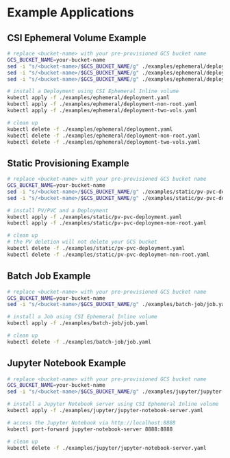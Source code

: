 <!--
Copyright 2018 The Kubernetes Authors.
Copyright 2022 Google LLC

Licensed under the Apache License, Version 2.0 (the "License");
you may not use this file except in compliance with the License.
You may obtain a copy of the License at

    https://www.apache.org/licenses/LICENSE-2.0

Unless required by applicable law or agreed to in writing, software
distributed under the License is distributed on an "AS IS" BASIS,
WITHOUT WARRANTIES OR CONDITIONS OF ANY KIND, either express or implied.
See the License for the specific language governing permissions and
limitations under the License.
-->

# Example Applications

## CSI Ephemeral Volume Example

```bash
# replace <bucket-name> with your pre-provisioned GCS bucket name
GCS_BUCKET_NAME=your-bucket-name
sed -i "s/<bucket-name>/$GCS_BUCKET_NAME/g" ./examples/ephemeral/deployment.yaml
sed -i "s/<bucket-name>/$GCS_BUCKET_NAME/g" ./examples/ephemeral/deployment-non-root.yaml
sed -i "s/<bucket-name>/$GCS_BUCKET_NAME/g" ./examples/ephemeral/deployment-two-vols.yaml

# install a Deployment using CSI Ephemeral Inline volume
kubectl apply -f ./examples/ephemeral/deployment.yaml
kubectl apply -f ./examples/ephemeral/deployment-non-root.yaml
kubectl apply -f ./examples/ephemeral/deployment-two-vols.yaml

# clean up
kubectl delete -f ./examples/ephemeral/deployment.yaml
kubectl delete -f ./examples/ephemeral/deployment-non-root.yaml
kubectl delete -f ./examples/ephemeral/deployment-two-vols.yaml
```

## Static Provisioning Example

```bash
# replace <bucket-name> with your pre-provisioned GCS bucket name
GCS_BUCKET_NAME=your-bucket-name
sed -i "s/<bucket-name>/$GCS_BUCKET_NAME/g" ./examples/static/pv-pvc-deployment.yaml
sed -i "s/<bucket-name>/$GCS_BUCKET_NAME/g" ./examples/static/pv-pvc-deploymen-non-root.yaml

# install PV/PVC and a Deployment
kubectl apply -f ./examples/static/pv-pvc-deployment.yaml
kubectl apply -f ./examples/static/pv-pvc-deploymen-non-root.yaml

# clean up
# the PV deletion will not delete your GCS bucket
kubectl delete -f ./examples/static/pv-pvc-deployment.yaml
kubectl delete -f ./examples/static/pv-pvc-deploymen-non-root.yaml
```

## Batch Job Example

```bash
# replace <bucket-name> with your pre-provisioned GCS bucket name
GCS_BUCKET_NAME=your-bucket-name
sed -i "s/<bucket-name>/$GCS_BUCKET_NAME/g" ./examples/batch-job/job.yaml

# install a Job using CSI Ephemeral Inline volume
kubectl apply -f ./examples/batch-job/job.yaml

# clean up
kubectl delete -f ./examples/batch-job/job.yaml
```

## Jupyter Notebook Example

```bash
# replace <bucket-name> with your pre-provisioned GCS bucket name
GCS_BUCKET_NAME=your-bucket-name
sed -i "s/<bucket-name>/$GCS_BUCKET_NAME/g" ./examples/jupyter/jupyter-notebook-server.yaml

# install a Jupyter Notebook server using CSI Ephemeral Inline volume
kubectl apply -f ./examples/jupyter/jupyter-notebook-server.yaml

# access the Jupyter Notebook via http://localhost:8888
kubectl port-forward jupyter-notebook-server 8888:8888

# clean up
kubectl delete -f ./examples/jupyter/jupyter-notebook-server.yaml
```